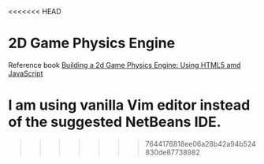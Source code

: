 <<<<<<< HEAD
# 2D Game Physics Engine

Reference book [Building a 2d Game Physics Engine: Using HTML5 amd JavaScript](https://learning.oreilly.com/library/view/building-a-2d/9781484225837/)

I am using vanilla Vim editor instead of the suggested NetBeans IDE.
=======

>>>>>>> 7644176818ee06a28b42a94b524830de87738982
